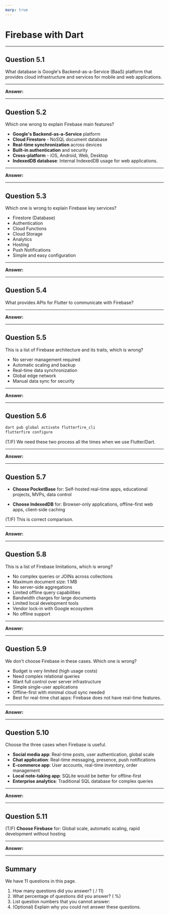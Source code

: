 ```yaml
---
marp: true
---
```


# Firebase with Dart

---

## Question 5.1

What database is Google's Backend-as-a-Service (BaaS) platform that provides cloud infrastructure and services for mobile and web applications.

---

**Answer:**


---

## Question 5.2

Which one wrong to explain Firebase main features?

- **Google's Backend-as-a-Service** platform
- **Cloud Firestore** - NoSQL document database
- **Real-time synchronization** across devices
- **Built-in authentication** and security
- **Cross-platform** - iOS, Android, Web, Desktop
- **IndexedDB database**: Internal IndexedDB usage for web applications.

---

**Answer:**


---

## Question 5.3

Which one is wrong to explain Firebase key services?

- Firestore (Database)
- Authentication
- Cloud Functions
- Cloud Storage
- Analytics
- Hosting
- Push Notifications
- Simple and easy configuration

---

**Answer:**


---

## Question 5.4

What provides APIs for Flutter to communicate with Firebase?
  
---

**Answer:**


---

## Question 5.5

This is a list of Firebase architecture and its traits, which is wrong?

- No server management required
- Automatic scaling and backup
- Real-time data synchronization
- Global edge network
- Manual data sync for security

---

**Answer:**


---

## Question 5.6

```bash
dart pub global activate flutterfire_cli
flutterfire configure
```

(T/F) We need these two process all the times when we use Flutter/Dart.

---

**Answer:**


---

## Question 5.7

- **Choose PocketBase** for: Self-hosted real-time apps, educational projects, MVPs, data control

- **Choose IndexedDB** for: Browser-only applications, offline-first web apps, client-side caching

(T/F) This is correct comparison.

---

**Answer:**


---

## Question 5.8

This is a list of Firebase limitations, which is wrong?

- No complex queries or JOINs across collections
- Maximum document size: 1 MB
- No server-side aggregations
- Limited offline query capabilities
- Bandwidth charges for large documents
- Limited local development tools
- Vendor lock-in with Google ecosystem
- No offline support

---

**Answer:**


---

## Question 5.9

We don't choose Firebase in these cases. Which one is wrong?

- Budget is very limited (high usage costs)
- Need complex relational queries
- Want full control over server infrastructure
- Simple single-user applications
- Offline-first with minimal cloud sync needed
- Best for real-time chat apps: Firebase does not have real-time features.

---

**Answer:**


---

## Question 5.10

Choose the three cases when Firebase is useful.

- **Social media app**: Real-time posts, user authentication, global scale
- **Chat application**: Real-time messaging, presence, push notifications
- **E-commerce app**: User accounts, real-time inventory, order management
- **Local note-taking app**: SQLite would be better for offline-first
- **Enterprise analytics**: Traditional SQL database for complex queries

---

**Answer:**


---

## Question 5.11

(T/F) **Choose Firebase** for: Global scale, automatic scaling, rapid development without hosting

---

**Answer:**


---

## Summary

We have 11 questions in this page.

1. How many questions did you answer? ( / 11)
2. What percentage of questions did you answer? (  %)
3. List question numbers that you cannot answer:
4. (Optional) Explain why you could not answer these questions.
